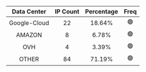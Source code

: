 | Data Center | IP Count | Percentage | Freq |
|:------------:|:--------:|:-----------:|:-----:|
| Google-Cloud | 22 | 18.64% | 🟢 |
| AMAZON | 8 | 6.78% | 🟢 |
| OVH | 4 | 3.39% | 🟢 |
| OTHER | 84 | 71.19% | 🟢 |